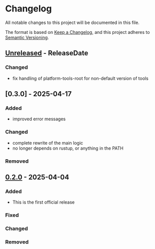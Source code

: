 
# Changelog

All notable changes to this project will be documented in this file.

The format is based on [Keep a Changelog](https://keepachangelog.com/en/1.1.0/),
and this project adheres to [Semantic Versioning](https://semver.org/spec/v2.0.0.html).

<!-- next-header -->

## [Unreleased] - ReleaseDate
 ### Changed
  - fix handling of platform-tools-root for non-default version of tools
  
## [0.3.0] - 2025-04-17

### Added
  - improved error messages

### Changed
  - complete rewrite of the main logic
  - no longer depends on rustup, or anything in the PATH

### Removed

## [0.2.0] - 2025-04-04

### Added
  - This is the first official release

### Fixed

### Changed

### Removed

<!-- next-url -->
[Unreleased]: https://github.com/assert-rs/predicates-rs/compare/v0.3.0...HEAD
[unreleased]: https://github.com/Certora/cvlr/compare/v0.2.0...v0.3.0
[0.2.0]: https://github.com/Certora/cvlr/releases/tag/v0.2.0